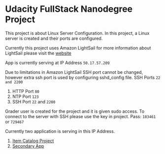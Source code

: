 # Udacity FullStack Nanodegree Project

This project is about Linux Server Configuration. In this project, a Linux server is created and their ports are configured.

Currently this project uses Amazon LightSail for more information about LightSail please visit the [website](https://amazonlightsail.com/)

App is currently serving at IP Address ```50.17.57.209```

Due to limitations in Amazon LightSail SSH port cannot be changed, however extra ssh port is used by configuring sshd_config file. SSH Ports ```22 and 2200```

1. HTTP Port ```80```
2. NTP Port ```123```
3. SSH Port ```22``` and ```2200```

Grader user is created for the project and it is given sudo access.
To connect to the server with SSH please use the key in project.
Pass: ```183461``` or ```729467```

Currently two application is serving in this IP Address.
1. [Item Catalog Project](itemcatalog.ernsnl.com)
2. [Secondary App](secondaryapp.ernsnl.com)
